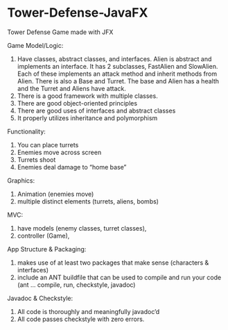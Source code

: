 # Tower-Defense-JavaFX
Tower Defense Game made with JFX

Game Model/Logic:

1) Have classes, abstract classes, and interfaces. 
Alien is abstract and implements an interface. 
It has 2 subclasses, FastAlien and SlowAlien. 
Each of these implements an attack method and inherit methods from Alien. 
There is also a Base and Turret. 
The base and Alien has a health and the Turret and Aliens have attack.
2) There is a good framework with multiple classes.
3) There are good object-oriented principles
4) There are good uses of interfaces and abstract classes
5) It properly utilizes inheritance and polymorphism

Functionality:

1) You can place turrets
2) Enemies move across screen
3) Turrets shoot
4) Enemies deal damage to “home base”

Graphics:

1) Animation (enemies move)
2) multiple distinct elements (turrets, aliens, bombs)

MVC:

1) have models (enemy classes, turret classes),
2) controller (Game),

App Structure & Packaging:

1) makes use of at least two packages that make sense (characters & interfaces)
2) include an ANT buildfile that can be used to compile and run your code (ant ... compile, run, checkstyle, javadoc)

Javadoc & Checkstyle:

1) All code is thoroughly and meaningfully javadoc’d
2) All code passes checkstyle with zero errors.
